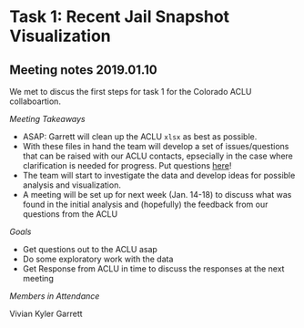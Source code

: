 # Task 1: Recent Jail Snapshot Visualization 


## Meeting notes 2019.01.10

We met to discus the first steps for task 1 for the Colorado ACLU collaboartion.

*Meeting Takeaways*
- ASAP: Garrett will clean up the ACLU `xlsx` as best as possible.
- With these files in hand the team will develop a set of issues/questions that can be raised with our ACLU contacts, epsecially in the case where clarification is needed for progress. Put questions [here](https://github.com/Data4Democracy/incarceration-trends/blob/dev_co_aclu/Colorado_ACLU/1-viz-recent-jail-snapshot/ACLU_QUESTIONS.md)!
- The team will start to investigate the data and develop ideas for possible analysis and visualization.
- A meeting will be set up for next week (Jan. 14-18) to discuss what was found in the initial analysis and (hopefully) the feedback from our questions from the ACLU 

*Goals*
- Get questions out to the ACLU asap
- Do some exploratory work with the data
- Get Response from ACLU in time to discuss the responses at the next meeting

*Members in Attendance*

Vivian
Kyler
Garrett
